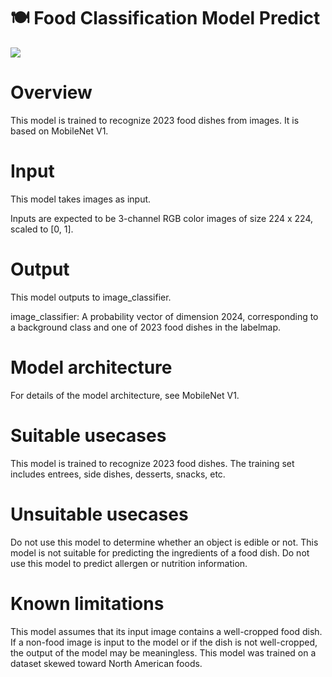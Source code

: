 # 🍽 Food Classification Model Predict
<img src="https://t1.rg.ltmcdn.com/es/posts/7/4/1/ceviche_peruano_18147_orig.jpg" />

# Overview
This model is trained to recognize 2023 food dishes from images. It is based on MobileNet V1.

# Input
This model takes images as input.

Inputs are expected to be 3-channel RGB color images of size 224 x 224, scaled to [0, 1].

# Output
This model outputs to image_classifier.

image_classifier: A probability vector of dimension 2024, corresponding to a background class and one of 2023 food dishes in the labelmap.

# Model architecture
For details of the model architecture, see MobileNet V1.

# Suitable usecases
This model is trained to recognize 2023 food dishes. The training set includes entrees, side dishes, desserts, snacks, etc.

# Unsuitable usecases
Do not use this model to determine whether an object is edible or not. This model is not suitable for predicting the ingredients of a food dish. Do not use this model to predict allergen or nutrition information.

# Known limitations
This model assumes that its input image contains a well-cropped food dish. If a non-food image is input to the model or if the dish is not well-cropped, the output of the model may be meaningless. This model was trained on a dataset skewed toward North American foods.
